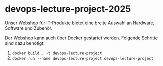 # devops-lecture-project-2025

Unser Webshop für IT-Produkte bietet eine breite Auswahl an Hardware, Software und Zubehör.

Der Webshop kann auch über Docker gestartet werden. Folgende Schritte sind dazu benötigt:

1. `docker build . -t devops-lecture-project`
2. `docker run --name devops-lecture-project devops-lecture-project`
